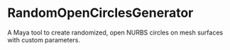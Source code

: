 # RandomOpenCirclesGenerator
 A Maya tool to create randomized, open NURBS circles on mesh surfaces with custom parameters.
